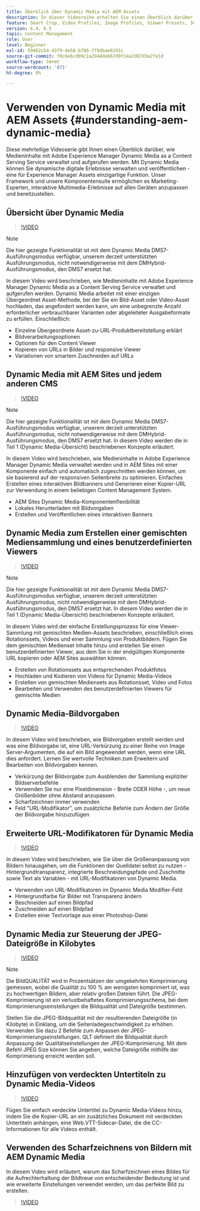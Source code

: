 ```yaml
---
title: Überblick über Dynamic Media mit AEM Assets
description: In dieser Videoreihe erhalten Sie einen Überblick darüber, wie Medieninhalte mit Adobe Experience Manager Dynamic Media as a Content Serving Service verwaltet und aufgerufen werden. Mit Dynamic Media können Sie dynamische digitale Erlebnisse verwalten und veröffentlichen - eine für Experience Manager Assets einzigartige Funktion. Unser Framework und unsere Komponentensuite ermöglichen es Marketing-Experten, interaktive Multimedia-Erlebnisse auf allen Geräten anzupassen und bereitzustellen.
feature: Smart Crop, Video Profiles, Image Profiles, Viewer Presets, 360 VR Video, Image Sets, Spin Sets
version: 6.4, 6.5
topic: Content Management
role: User
level: Beginner
exl-id: 59462cb4-d379-4e58-b786-ff8dbae6191c
source-git-commit: f0c6e6cd09c1a2944de667d9f14a2d87d3e2fe1d
workflow-type: tm+mt
source-wordcount: '871'
ht-degree: 0%

---
```


# Verwenden von Dynamic Media mit AEM Assets {#understanding-aem-dynamic-media}

Diese mehrteilige Videoserie gibt Ihnen einen Überblick darüber, wie Medieninhalte mit Adobe Experience Manager Dynamic Media as a Content Serving Service verwaltet und aufgerufen werden. Mit Dynamic Media können Sie dynamische digitale Erlebnisse verwalten und veröffentlichen - eine für Experience Manager Assets einzigartige Funktion. Unser Framework und unsere Komponentensuite ermöglichen es Marketing-Experten, interaktive Multimedia-Erlebnisse auf allen Geräten anzupassen und bereitzustellen.

## Übersicht über Dynamic Media

>[!VIDEO](https://video.tv.adobe.com/v/27144/?quality=9&learn=on)

>[!NOTE]
>
>Die hier gezeigte Funktionalität ist mit dem Dynamic Media DMS7-Ausführungsmodus verfügbar, unserem derzeit unterstützten Ausführungsmodus, nicht notwendigerweise mit dem DMHybrid-Ausführungsmodus, den DMS7 ersetzt hat.

In diesem Video wird beschrieben, wie Medieninhalte mit Adobe Experience Manager Dynamic Media as a Content Serving Service verwaltet und aufgerufen werden. Dynamic Media arbeitet mit einer einzigen Übergeordnet Asset-Methode, bei der Sie ein Bild-Asset oder Video-Asset hochladen, das angefordert werden kann, um eine unbegrenzte Anzahl erforderlicher verbrauchbarer Varianten oder abgeleiteter Ausgabeformate zu erfüllen. Einschließlich:

* Einzelne Übergeordnete Asset-zu-URL-Produktbereitstellung erklärt
* Bildverarbeitungsoptionen
* Optionen für den Content Viewer
* Kopieren von URLs in Bilder und responsive Viewer
* Variationen von smartem Zuschneiden auf URLs

## Dynamic Media mit AEM Sites und jedem anderen CMS

>[!VIDEO](https://video.tv.adobe.com/v/27145/?quality=9&learn=on)

>[!NOTE]
>
>Die hier gezeigte Funktionalität ist mit dem Dynamic Media DMS7-Ausführungsmodus verfügbar, unserem derzeit unterstützten Ausführungsmodus, nicht notwendigerweise mit dem DMHybrid-Ausführungsmodus, den DMS7 ersetzt hat. In diesem Video werden die in Teil 1 (Dynamic Media-Übersicht) beschriebenen Konzepte erläutert.

In diesem Video wird beschrieben, wie Medieninhalte in Adobe Experience Manager Dynamic Media verwaltet werden und in AEM Sites mit einer Komponente einfach und automatisch zugeschnitten werden können, um sie basierend auf der responsiven Seitenbreite zu optimieren. Einfaches Erstellen eines interaktiven Bildbanners und Generieren einer Kopier-URL zur Verwendung in einem beliebigen Content Management System.

* AEM Sites Dynamic Media-Komponentenflexibilität
* Lokales Herunterladen mit Bildvorgaben
* Erstellen und Veröffentlichen eines interaktiven Banners

## Dynamic Media zum Erstellen einer gemischten Mediensammlung und eines benutzerdefinierten Viewers

>[!VIDEO](https://video.tv.adobe.com/v/27146/?quality=9&learn=on)

>[!NOTE]
>
>Die hier gezeigte Funktionalität ist mit dem Dynamic Media DMS7-Ausführungsmodus verfügbar, unserem derzeit unterstützten Ausführungsmodus, nicht notwendigerweise mit dem DMHybrid-Ausführungsmodus, den DMS7 ersetzt hat. In diesem Video werden die in Teil 1 (Dynamic Media-Übersicht) beschriebenen Konzepte erläutert.

In diesem Video wird der einfache Erstellungsprozess für eine Viewer-Sammlung mit gemischten Medien-Assets beschrieben, einschließlich eines Rotationssets, Videos und einer Sammlung von Produktbildern. Fügen Sie dem gemischten Medienset Inhalte hinzu und erstellen Sie einen benutzerdefinierten Viewer, aus dem Sie in der endgültigen Komponente URL kopieren oder AEM Sites auswählen können.

* Erstellen von Rotationssets aus entsprechenden Produktfotos
* Hochladen und Kodieren von Videos für Dynamic Media-Videos
* Erstellen von gemischten Mediensets aus Rotationsset, Video und Fotos
* Bearbeiten und Verwenden des benutzerdefinierten Viewers für gemischte Medien

## Dynamic Media-Bildvorgaben

>[!VIDEO](https://video.tv.adobe.com/v/27320/?quality=9&learn=on)

In diesem Video wird beschrieben, wie Bildvorgaben erstellt werden und was eine Bildvorgabe ist, eine URL-Verkürzung zu einer Reihe von Image Server-Argumenten, die auf ein Bild angewendet werden, wenn eine URL dies anfordert. Lernen Sie wertvolle Techniken zum Erweitern und Bearbeiten von Bildvorgaben kennen.

* Verkürzung der Bildvorgabe zum Ausblenden der Sammlung expliziter Bildserverbefehle
* Verwenden Sie nur eine Pixeldimension - Breite ODER Höhe -, um neue Größenbilder ohne Abstand anzupassen.
* Scharfzeichnen immer verwenden
* Feld &quot;URL-Modifikator&quot;, um zusätzliche Befehle zum Ändern der Größe der Bildvorgabe hinzuzufügen

## Erweiterte URL-Modifikatoren für Dynamic Media

>[!VIDEO](https://video.tv.adobe.com/v/27319/?quality=9&learn=on)

In diesem Video wird beschrieben, wie Sie über die Größenanpassung von Bildern hinausgehen, um die Funktionen der Quelldatei selbst zu nutzen - Hintergrundtransparenz, integrierte Beschneidungspfade und Zuschnitte sowie Text als Variablen - mit URL-Modifikatoren von Dynamic Media.

* Verwenden von URL-Modifikatoren im Dynamic Media Modifier-Feld
* Hintergrundfarbe für Bilder mit Transparenz ändern
* Beschneiden auf einen Bildpfad
* Zuschneiden auf einen Bildpfad
* Erstellen einer Textvorlage aus einer Photoshop-Datei

## Dynamic Media zur Steuerung der JPEG-Dateigröße in Kilobytes

>[!VIDEO](https://video.tv.adobe.com/v/27404/?quality=9&learn=on)


>[!NOTE]
>
>Die BildQUALITÄT wird in Prozentsätzen der umgekehrten Komprimierung gemessen, wobei die Qualität zu 100 % am wenigsten komprimiert ist, was zu hochwertigen Bildern, aber relativ großen Dateien führt. Die JPEG-Komprimierung ist ein verlustbehaftetes Komprimierungsschema, bei dem Komprimierungseinstellungen die Bildqualität und Dateigröße bestimmen.

Stellen Sie die JPEG-Bildqualität mit der resultierenden Dateigröße (in Kilobyte) in Einklang, um die Seitenladegeschwindigkeit zu erhöhen. Verwenden Sie dazu 2 Befehle zum Anpassen der JPEG-Komprimierungseinstellungen. QLT definiert die Bildqualität durch Anpassung der Qualitätseinstellungen der JPEG-Komprimierung. Mit dem Befehl JPEG Size können Sie angeben, welche Dateigröße mithilfe der Komprimierung erreicht werden soll.

## Hinzufügen von verdeckten Untertiteln zu Dynamic Media-Videos

>[!VIDEO](https://video.tv.adobe.com/v/28074/?quality=9&learn=on)

Fügen Sie einfach verdeckte Untertitel zu Dynamic Media-Videos hinzu, indem Sie die Kopier-URL an ein zusätzliches Dokument mit verdeckten Untertiteln anhängen, eine Web.VTT-Sidecar-Datei, die die CC-Informationen für alle Videos enthält.

## Verwenden des Scharfzeichnens von Bildern mit AEM Dynamic Media

In diesem Video wird erläutert, warum das Scharfzeichnen eines Bildes für die Aufrechterhaltung der Bildtreue von entscheidender Bedeutung ist und wie erweiterte Einstellungen verwendet werden, um das perfekte Bild zu erstellen.

>[!VIDEO](https://demos-pub.assetsadobe.com/etc/dam/viewers/s7viewers/html5/VideoViewer.html?asset=%2Fcontent%2Fdam%2Fdm-public-facing-upgrade-portal-video%2F04_DynamicImagery_AdvancedSettings_071917_BH.mp4&amp;config=/etc/dam/presets/viewer/Video_social&amp;serverUrl=https%3A%2F%2Fadobedemo62-h.assetsadobe.com%2Fis%2Fimage%2F&amp;contenturl=%2F&amp;config2=/etc/dam/presets/analytics&amp;videoserverurl=https://gateway-na.assetsadobe.com/DMGateway/public/demoCo&amp;posterimage=/content/dam/dm-public-facing-upgrade-portal-video/04_DynamicImagery_AdvancedSettings_071917_BH.mp4)

